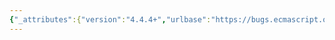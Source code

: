 ```yaml
---
{"_attributes":{"version":"4.4.4+","urlbase":"https://bugs.ecmascript.org/","maintainer":"dherman@mozilla.com"},"bug":{"bug_id":2619,"creation_ts":"2014-04-10 06:56:00 -0700","short_desc":"21.2.5.2.1 RegExpExec: Misc. editorial","delta_ts":"2014-05-06 16:41:12 -0700","product":"Draft for 6th Edition","component":"editorial issue","version":"Rev 23: April 5, 2014 Draft","rep_platform":"All","op_sys":"All","bug_status":"RESOLVED","resolution":"FIXED","priority":"Normal","bug_severity":"normal","everconfirmed":true,"reporter":{"uid":"andrebargull","name":"André Bargull"},"assigned_to":{"uid":"allen","name":"Allen Wirfs-Brock"},"long_desc":[{"commentid":7648,"comment_count":0,"who":{"uid":"andrebargull","name":"André Bargull"},"bug_when":"2014-04-10 06:56:27 -0700","thetext":"21.2.5.2.1 Runtime Semantics: RegExpExec Abstract Operation\n\n- step 4 is empty\n- double full stops in step 5 and step 18b\n- typo \"isgreater\" -> \"is greater\" in step 18a\n- typo \"a index\" -> \"an index\" in step 18a\n- closing parentheses in step 8d and step 9 in bold instead of regular font width"},{"commentid":7691,"comment_count":1,"who":{"uid":"allen","name":"Allen Wirfs-Brock"},"bug_when":"2014-04-11 16:28:26 -0700","thetext":"fixed in rev24 editor's draft\n\nthe empty stop 4 isn't in the source document.  Empty steps like that are an artifact of change tracking of moves."},{"commentid":8182,"comment_count":2,"who":{"uid":"allen","name":"Allen Wirfs-Brock"},"bug_when":"2014-05-06 16:41:12 -0700","thetext":"fixed in rev24"}]}}
---
```

